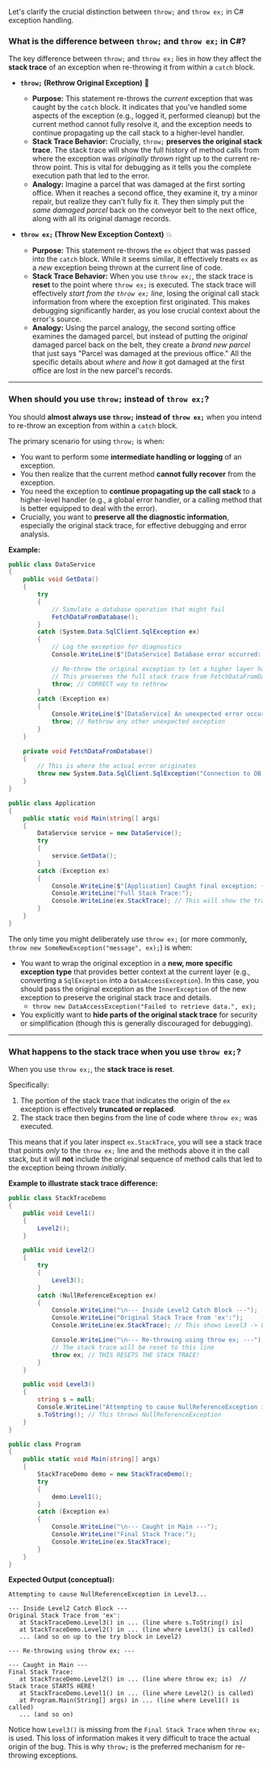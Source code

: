 Let's clarify the crucial distinction between `throw;` and `throw ex;` in C\# exception handling.

### What is the difference between `throw;` and `throw ex;` in C\#?

The key difference between `throw;` and `throw ex;` lies in how they affect the **stack trace** of an exception when re-throwing it from within a `catch` block.

  * **`throw;` (Rethrow Original Exception)** 🚀

      * **Purpose:** This statement re-throws the *current* exception that was caught by the `catch` block. It indicates that you've handled some aspects of the exception (e.g., logged it, performed cleanup) but the current method cannot fully resolve it, and the exception needs to continue propagating up the call stack to a higher-level handler.
      * **Stack Trace Behavior:** Crucially, `throw;` **preserves the original stack trace**. The stack trace will show the full history of method calls from where the exception was *originally thrown* right up to the current re-throw point. This is vital for debugging as it tells you the complete execution path that led to the error.
      * **Analogy:** Imagine a parcel that was damaged at the first sorting office. When it reaches a second office, they examine it, try a minor repair, but realize they can't fully fix it. They then simply put the *same damaged parcel* back on the conveyor belt to the next office, along with all its original damage records.

  * **`throw ex;` (Throw New Exception Context)** 💥

      * **Purpose:** This statement re-throws the `ex` object that was passed into the `catch` block. While it seems similar, it effectively treats `ex` as a *new* exception being thrown at the current line of code.
      * **Stack Trace Behavior:** When you use `throw ex;`, the stack trace is **reset** to the point where `throw ex;` is executed. The stack trace will effectively *start from the `throw ex;` line*, losing the original call stack information from where the exception first originated. This makes debugging significantly harder, as you lose crucial context about the error's source.
      * **Analogy:** Using the parcel analogy, the second sorting office examines the damaged parcel, but instead of putting the *original* damaged parcel back on the belt, they create a *brand new parcel* that just says "Parcel was damaged at the previous office." All the specific details about *where* and *how* it got damaged at the first office are lost in the new parcel's records.

-----

### When should you use `throw;` instead of `throw ex;`?

You should **almost always use `throw;` instead of `throw ex;`** when you intend to re-throw an exception from within a `catch` block.

The primary scenario for using `throw;` is when:

  * You want to perform some **intermediate handling or logging** of an exception.
  * You then realize that the current method **cannot fully recover** from the exception.
  * You need the exception to **continue propagating up the call stack** to a higher-level handler (e.g., a global error handler, or a calling method that is better equipped to deal with the error).
  * Crucially, you want to **preserve all the diagnostic information**, especially the original stack trace, for effective debugging and error analysis.

**Example:**

```csharp
public class DataService
{
    public void GetData()
    {
        try
        {
            // Simulate a database operation that might fail
            FetchDataFromDatabase();
        }
        catch (System.Data.SqlClient.SqlException ex)
        {
            // Log the exception for diagnostics
            Console.WriteLine($"[DataService] Database error occurred: {ex.Message}");

            // Re-throw the original exception to let a higher layer handle it (e.g., UI to show an error)
            // This preserves the full stack trace from FetchDataFromDatabase()
            throw; // CORRECT way to rethrow
        }
        catch (Exception ex)
        {
            Console.WriteLine($"[DataService] An unexpected error occurred: {ex.Message}");
            throw; // Rethrow any other unexpected exception
        }
    }

    private void FetchDataFromDatabase()
    {
        // This is where the actual error originates
        throw new System.Data.SqlClient.SqlException("Connection to DB failed.", new Exception("Inner DB Error"));
    }
}

public class Application
{
    public static void Main(string[] args)
    {
        DataService service = new DataService();
        try
        {
            service.GetData();
        }
        catch (Exception ex)
        {
            Console.WriteLine($"[Application] Caught final exception: {ex.Message}");
            Console.WriteLine("Full Stack Trace:");
            Console.WriteLine(ex.StackTrace); // This will show the trace all the way back to FetchDataFromDatabase()
        }
    }
}
```

The only time you might deliberately use `throw ex;` (or more commonly, `throw new SomeNewException("message", ex);`) is when:

  * You want to wrap the original exception in a **new, more specific exception type** that provides better context at the current layer (e.g., converting a `SqlException` into a `DataAccessException`). In this case, you should pass the original exception as the `InnerException` of the new exception to preserve the original stack trace and details.
      * `throw new DataAccessException("Failed to retrieve data.", ex);`
  * You explicitly want to **hide parts of the original stack trace** for security or simplification (though this is generally discouraged for debugging).

-----

### What happens to the stack trace when you use `throw ex;`?

When you use `throw ex;`, the **stack trace is reset**.

Specifically:

1.  The portion of the stack trace that indicates the origin of the `ex` exception is effectively **truncated or replaced**.
2.  The stack trace then begins from the line of code where `throw ex;` was executed.

This means that if you later inspect `ex.StackTrace`, you will see a stack trace that points *only* to the `throw ex;` line and the methods above it in the call stack, but it will **not** include the original sequence of method calls that led to the exception being thrown *initially*.

**Example to illustrate stack trace difference:**

```csharp
public class StackTraceDemo
{
    public void Level1()
    {
        Level2();
    }

    public void Level2()
    {
        try
        {
            Level3();
        }
        catch (NullReferenceException ex)
        {
            Console.WriteLine("\n--- Inside Level2 Catch Block ---");
            Console.WriteLine("Original Stack Trace from 'ex':");
            Console.WriteLine(ex.StackTrace); // This shows Level3 -> Level2

            Console.WriteLine("\n--- Re-throwing using throw ex; ---");
            // The stack trace will be reset to this line
            throw ex; // THIS RESETS THE STACK TRACE!
        }
    }

    public void Level3()
    {
        string s = null;
        Console.WriteLine("Attempting to cause NullReferenceException in Level3...");
        s.ToString(); // This throws NullReferenceException
    }
}

public class Program
{
    public static void Main(string[] args)
    {
        StackTraceDemo demo = new StackTraceDemo();
        try
        {
            demo.Level1();
        }
        catch (Exception ex)
        {
            Console.WriteLine("\n--- Caught in Main ---");
            Console.WriteLine("Final Stack Trace:");
            Console.WriteLine(ex.StackTrace);
        }
    }
}
```

**Expected Output (conceptual):**

```
Attempting to cause NullReferenceException in Level3...

--- Inside Level2 Catch Block ---
Original Stack Trace from 'ex':
   at StackTraceDemo.Level3() in ... (line where s.ToString() is)
   at StackTraceDemo.Level2() in ... (line where Level3() is called)
   ... (and so on up to the try block in Level2)

--- Re-throwing using throw ex; ---

--- Caught in Main ---
Final Stack Trace:
   at StackTraceDemo.Level2() in ... (line where throw ex; is)  // Stack trace STARTS HERE!
   at StackTraceDemo.Level1() in ... (line where Level2() is called)
   at Program.Main(String[] args) in ... (line where Level1() is called)
   ... (and so on)
```

Notice how `Level3()` is missing from the `Final Stack Trace` when `throw ex;` is used. This loss of information makes it very difficult to trace the actual origin of the bug. This is why `throw;` is the preferred mechanism for re-throwing exceptions.